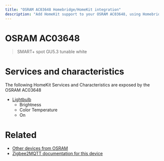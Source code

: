 ```yaml
---
title: "OSRAM AC03648 Homebridge/HomeKit integration"
description: "Add HomeKit support to your OSRAM AC03648, using Homebridge, Zigbee2MQTT and homebridge-z2m."
---
```

<!---
This file has been GENERATED using src/docgen/docgen.ts
DO NOT EDIT THIS FILE MANUALLY!
-->
# OSRAM AC03648
> SMART+ spot GU5.3 tunable white


# Services and characteristics
The following HomeKit Services and Characteristics are exposed by
the OSRAM AC03648

* [Lightbulb](../../light.md)
  * Brightness
  * Color Temperature
  * On


# Related
* [Other devices from OSRAM](../index.md#osram)
* [Zigbee2MQTT documentation for this device](https://www.zigbee2mqtt.io/devices/AC03648.html)